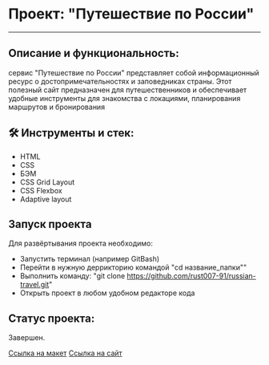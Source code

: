 # Проект: "Путешествие по России"

---
## Описание и функциональность:  

cервис "Путешествие по России" представляет собой информационный ресурс о достопримечательностях и заповедниках страны. 
Этот полезный сайт предназначен для путешественников и обеспечивает удобные инструменты для знакомства с локациями, планирования маршрутов и бронирования 

## 🛠️ Инструменты и стек:
* HTML
* CSS
* БЭМ
* CSS Grid Layout
* CSS Flexbox
* Adaptive layout

## Запуск проекта

Для развёртывания проекта необходимо:
* Запустить терминал (например GitBash)
* Перейти в нужную деррикторию командой "cd название_папки""
* Выполнить команду: "git clone https://github.com/rust007-91/russian-travel.git"
* Открыть проект в любом удобном редакторе кода

## Cтатус проекта:

Завершен.

[Ссылка на макет](https://www.figma.com/file/5S2WSbEFL6awjVWJ0NWL8Q/Sprint-3_-Russia-_-desktop-%2B-mobile?node-id=28503-0)
[Ссылка на сайт](https://rust007-91.github.io/russian-travel/index.html)
